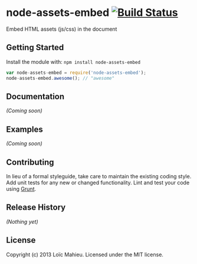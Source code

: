# node-assets-embed [![Build Status](https://secure.travis-ci.org/LoicMahieu/node-assets-embed.png?branch=master)](http://travis-ci.org/LoicMahieu/node-assets-embed)

Embed HTML assets (js/css) in the document

## Getting Started
Install the module with: `npm install node-assets-embed`

```javascript
var node-assets-embed = require('node-assets-embed');
node-assets-embed.awesome(); // "awesome"
```

## Documentation
_(Coming soon)_

## Examples
_(Coming soon)_

## Contributing
In lieu of a formal styleguide, take care to maintain the existing coding style. Add unit tests for any new or changed functionality. Lint and test your code using [Grunt](http://gruntjs.com/).

## Release History
_(Nothing yet)_

## License
Copyright (c) 2013 Loïc Mahieu. Licensed under the MIT license.
